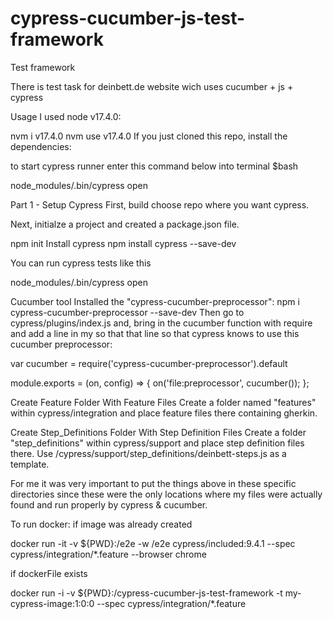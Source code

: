 # cypress-cucumber-js-test-framework
Test framework

There is test task for deinbett.de website wich uses cucumber + js + cypress

Usage
I used node v17.4.0:

nvm i v17.4.0
nvm use v17.4.0
If you just cloned this repo, install the dependencies:

to start cypress runner enter this command below into terminal $bash

node_modules/.bin/cypress open

Part 1 - Setup Cypress
First, build choose repo where you want cypress.

Next, initialze a project and created a package.json file.

npm init
Install cypress
npm install cypress --save-dev

You can run cypress tests like this

node_modules/.bin/cypress open

Cucumber tool
Installed the "cypress-cucumber-preprocessor":
npm i cypress-cucumber-preprocessor --save-dev
Then go to cypress/plugins/index.js and, bring in the cucumber function with require and add a line in my so that that line so that cypress knows to use this cucumber preprocessor:

var cucumber = require('cypress-cucumber-preprocessor').default

module.exports = (on, config) => {
  on('file:preprocessor', cucumber());
};

Create Feature Folder With Feature Files
Create a folder named "features" within cypress/integration and place feature files there containing gherkin.

Create Step_Definitions Folder With Step Definition Files
Create a folder "step_definitions" within cypress/support and place step definition files there. Use /cypress/support/step_definitions/deinbett-steps.js as a template.

For me it was very important to put the things above in these specific directories since these were the only locations where my files were actually found and run properly by cypress & cucumber.

To run docker:
if image was already created

docker run -it -v ${PWD}:/e2e -w /e2e cypress/included:9.4.1 --spec cypress/integration/*.feature --browser chrome 

if dockerFile exists

docker run -i -v ${PWD}:/cypress-cucumber-js-test-framework -t my-cypress-image:1:0:0 --spec cypress/integration/*.feature